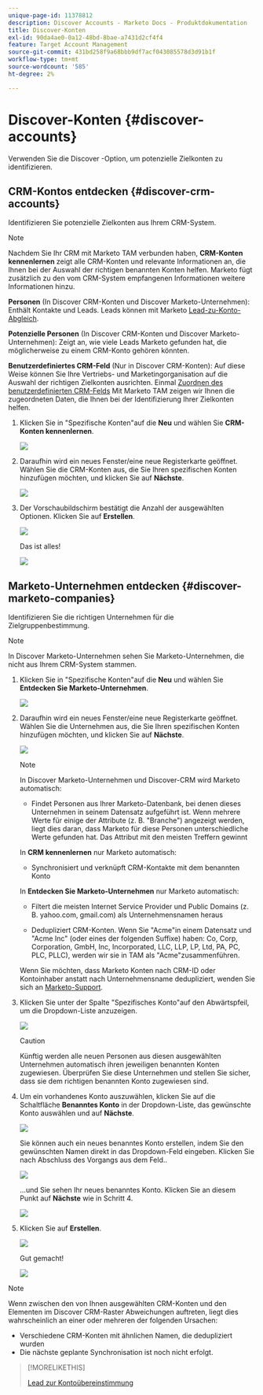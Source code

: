 ```yaml
---
unique-page-id: 11378812
description: Discover Accounts - Marketo Docs - Produktdokumentation
title: Discover-Konten
exl-id: 90da4ae0-0a12-48bd-8bae-a7431d2cf4f4
feature: Target Account Management
source-git-commit: 431bd258f9a68bbb9df7acf043085578d3d91b1f
workflow-type: tm+mt
source-wordcount: '585'
ht-degree: 2%

---
```


# Discover-Konten {#discover-accounts}

Verwenden Sie die Discover -Option, um potenzielle Zielkonten zu identifizieren.

## CRM-Kontos entdecken {#discover-crm-accounts}

Identifizieren Sie potenzielle Zielkonten aus Ihrem CRM-System.

>[!NOTE]
>
>Nachdem Sie Ihr CRM mit Marketo TAM verbunden haben, **CRM-Konten kennenlernen** zeigt alle CRM-Konten und relevante Informationen an, die Ihnen bei der Auswahl der richtigen benannten Konten helfen. Marketo fügt zusätzlich zu den vom CRM-System empfangenen Informationen weitere Informationen hinzu.

**Personen** (In Discover CRM-Konten und Discover Marketo-Unternehmen): Enthält Kontakte und Leads. Leads können mit Marketo [Lead-zu-Konto-Abgleich](/help/marketo/product-docs/target-account-management/target/named-accounts/lead-to-account-matching.md).

**Potenzielle Personen** (In Discover CRM-Konten und Discover Marketo-Unternehmen): Zeigt an, wie viele Leads Marketo gefunden hat, die möglicherweise zu einem CRM-Konto gehören könnten.

**Benutzerdefiniertes CRM-Feld** (Nur in Discover CRM-Konten): Auf diese Weise können Sie Ihre Vertriebs- und Marketingorganisation auf die Auswahl der richtigen Zielkonten ausrichten. Einmal [Zuordnen des benutzerdefinierten CRM-Felds](/help/marketo/product-docs/target-account-management/setup-tam/create-a-custom-field-for-crm-discovery.md) Mit Marketo TAM zeigen wir Ihnen die zugeordneten Daten, die Ihnen bei der Identifizierung Ihrer Zielkonten helfen.

1. Klicken Sie in &quot;Spezifische Konten&quot;auf die **Neu** und wählen Sie **CRM-Konten kennenlernen**.

   ![](assets/disc-crm-one.png)

1. Daraufhin wird ein neues Fenster/eine neue Registerkarte geöffnet. Wählen Sie die CRM-Konten aus, die Sie Ihren spezifischen Konten hinzufügen möchten, und klicken Sie auf **Nächste**.

   ![](assets/disc-crm-two.png)

1. Der Vorschaubildschirm bestätigt die Anzahl der ausgewählten Optionen. Klicken Sie auf **Erstellen**.

   ![](assets/disc-three.png)

   Das ist alles!

   ![](assets/disc-four.png)

## Marketo-Unternehmen entdecken {#discover-marketo-companies}

Identifizieren Sie die richtigen Unternehmen für die Zielgruppenbestimmung.

>[!NOTE]
>
>In Discover Marketo-Unternehmen sehen Sie Marketo-Unternehmen, die nicht aus Ihrem CRM-System stammen.

1. Klicken Sie in &quot;Spezifische Konten&quot;auf die **Neu** und wählen Sie **Entdecken Sie Marketo-Unternehmen**.

   ![](assets/one-1.png)

1. Daraufhin wird ein neues Fenster/eine neue Registerkarte geöffnet. Wählen Sie die Unternehmen aus, die Sie Ihren spezifischen Konten hinzufügen möchten, und klicken Sie auf **Nächste**.

   ![](assets/disc-comp-two.png)

   >[!NOTE]
   >
   >In Discover Marketo-Unternehmen und Discover-CRM wird Marketo automatisch:
   >
   >* Findet Personen aus Ihrer Marketo-Datenbank, bei denen dieses Unternehmen in seinem Datensatz aufgeführt ist. Wenn mehrere Werte für einige der Attribute (z. B. &quot;Branche&quot;) angezeigt werden, liegt dies daran, dass Marketo für diese Personen unterschiedliche Werte gefunden hat. Das Attribut mit den meisten Treffern gewinnt
   >
   >In **CRM kennenlernen** nur Marketo automatisch:
   >
   >* Synchronisiert und verknüpft CRM-Kontakte mit dem benannten Konto
   >
   >In **Entdecken Sie Marketo-Unternehmen** nur Marketo automatisch:
   >
   >* Filtert die meisten Internet Service Provider und Public Domains (z. B. yahoo.com, gmail.com) als Unternehmensnamen heraus
   >
   >* Dedupliziert CRM-Konten. Wenn Sie &quot;Acme&quot;in einem Datensatz und &quot;Acme Inc&quot; (oder eines der folgenden Suffixe) haben: Co, Corp, Corporation, GmbH, Inc, Incorporated, LLC, LLP, LP, Ltd, PA, PC, PLC, PLLC), werden wir sie in TAM als &quot;Acme&quot;zusammenführen.
   >
   >Wenn Sie möchten, dass Marketo Konten nach CRM-ID oder Kontoinhaber anstatt nach Unternehmensname dedupliziert, wenden Sie sich an [Marketo-Support](https://nation.marketo.com/t5/Support/ct-p/Support).

1. Klicken Sie unter der Spalte &quot;Spezifisches Konto&quot;auf den Abwärtspfeil, um die Dropdown-Liste anzuzeigen.

   ![](assets/disc-comp-three.png)

   >[!CAUTION]
   >
   >Künftig werden alle neuen Personen aus diesen ausgewählten Unternehmen automatisch ihren jeweiligen benannten Konten zugewiesen. Überprüfen Sie diese Unternehmen und stellen Sie sicher, dass sie dem richtigen benannten Konto zugewiesen sind.

1. Um ein vorhandenes Konto auszuwählen, klicken Sie auf die Schaltfläche **Benanntes Konto** in der Dropdown-Liste, das gewünschte Konto auswählen und auf **Nächste**.

   ![](assets/disc-comp-four.png)

   Sie können auch ein neues benanntes Konto erstellen, indem Sie den gewünschten Namen direkt in das Dropdown-Feld eingeben. Klicken Sie nach Abschluss des Vorgangs aus dem Feld..

   ![](assets/disc-comp-five.png)

   ...und Sie sehen Ihr neues benanntes Konto. Klicken Sie an diesem Punkt auf **Nächste** wie in Schritt 4.

   ![](assets/disc-comp-six.png)

1. Klicken Sie auf **Erstellen**.

   ![](assets/disc-comp-seven.png)

   Gut gemacht!

   ![](assets/disc-co-six.png)

>[!NOTE]
>
>Wenn zwischen den von Ihnen ausgewählten CRM-Konten und den Elementen im Discover CRM-Raster Abweichungen auftreten, liegt dies wahrscheinlich an einer oder mehreren der folgenden Ursachen:
>
>* Verschiedene CRM-Konten mit ähnlichen Namen, die dedupliziert wurden
>* Die nächste geplante Synchronisation ist noch nicht erfolgt.

>[!MORELIKETHIS]
>
>[Lead zur Kontoübereinstimmung](/help/marketo/product-docs/target-account-management/target/named-accounts/lead-to-account-matching.md)
